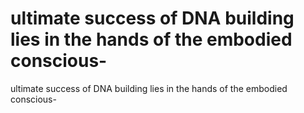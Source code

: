 # ultimate success of DNA building lies in the hands of the embodied conscious-

ultimate success of DNA building lies in the hands of the embodied conscious-